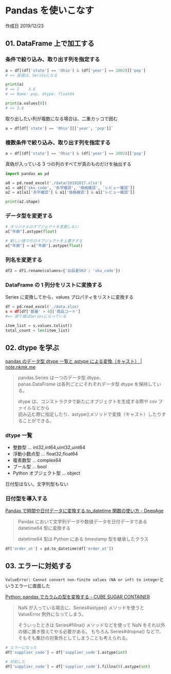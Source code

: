 # Pandas を使いこなす

作成日 2019/12/23

## 01. DataFrame 上で加工する

### 条件で絞り込み、取り出す列を指定する

```python
a = df[(df['state'] == 'Ohio') & (df['year'] == 2002)]['pop']
# => 戻値は、Seriesになる

print(a)
# => 2    3.6
# => Name: pop, dtype: float64

print(a.values[0])
# => 3.6
```

取り出したい列が複数になる場合は、二重カッコで囲む

```python
a = df[df['state'] == 'Ohio'][['year', 'pop']]`
```

### 複数条件で絞り込み、取り出す列を指定する

```python
a = df[(df['state'] == 'Ohio') & (df['year'] == 2002)]['pop']
```

真偽が入っている 3 つの列のすべてが真のものだけを抽出する

```python
import pandas as pd

a0 = pd.read_excel('./data/20191017.xlsx')
a1 = a0[['sku_code', '赤字確認', '価格確認', 'レビュー確認']]
a2 = a1[a1['赤字確認'] & a1['価格確認'] & a1['レビュー確認']]

print(a2.shape)
```

### データ型を変更する

```python
# オリジナルのオブジェクトを変更しない
a["年齢"].astype(float)

# 新しい値で元のオブジェクトを上書きする
a["年齢"] = a["年齢"].astype(float)
```

### 列名を変更する

```python
df2 = df1.rename(columns={'出品者SKU': 'sku_code'})
```

### DataFrame の 1 列分をリストに変換する

Series に変換してから、values プロパティをリストに変換する

```python
df = pd.read_excel('./data.xlsx)
s = df[df['数量' > 0]['商品コード']
#=> 戻り値はSeriesになっている

item_list = s.values.tolist()
total_count = len(item_list)
```

## 02. dtype を学ぶ

[pandas のデータ型 dtype 一覧と astype による変換（キャスト） \| note\.nkmk\.me](https://note.nkmk.me/python-pandas-dtype-astype/)

> pandas.Series は一つのデータ型 dtype、\
> panas.DataFrame は各列ごとにそれぞれデータ型 dtype を保持している。
>
> dtype は、コンストラクタで新たにオブジェクトを生成する際や csv ファイルなどから\
> 読み込む際に指定したり、astype()メソッドで変換（キャスト）したりすることができる。

### dtype 一覧

- 整数型 ... int32,int64,uint32,uint64
- 浮動小数点型 ... float32,float64
- 複素数型 ... complex64
- ブール型 ... bool
- Python オブジェクト型 ... object

日付型はない。文字列型もない

### 日付型を導入する

[Pandas で時間や日付データに変換する to_datetime 関数の使い方 \- DeepAge](https://deepage.net/features/pandas-to-datetime.html)

> Pandas において文字列データや数値データを日付データである datetime64 型に変換する
>
> datetime64 型は Python にある timestamp 型を継承したクラス

```python
df['order_at'] = pd.to_datetime(df['order_at'])
```

## 03. エラーに対処する

`ValueError: Cannot convert non-finite values (NA or inf) to integer`というエラーに直面した

[Python: pandas でカラムの型を変換する \- CUBE SUGAR CONTAINER](https://blog.amedama.jp/entry/2017/11/01/211110)

> NaN が入っている場合に、Series#astype() メソッドを使うと ValueError 例外になってしまう。
>
> そういったときは Series#fillna() メソッドなどを使って NaN をそれ以外の値に置き換えてやる必要がある。 もちろん Series#dropna() などで、そもそも集計の対象外としてしまうことも考えられる。

```python
# エラーになった
df['supplier_code'] = df['supplier_code'].astype(int)

# 対処した
df['supplier_code'] = df['supplier_code'].fillna(0).astype(int)
```
